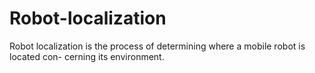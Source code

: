 # Robot-localization

Robot localization is the process of determining where a mobile robot is located con- cerning its environment.
